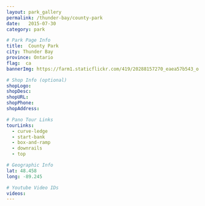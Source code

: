 ```yaml
---
layout: park_gallery
permalink: /thunder-bay/county-park
date:   2015-07-30
category: park

# Park Page Info
title:  County Park
city: Thunder Bay
province: Ontario
flag:  ca
bannerImg: https://farm1.staticflickr.com/419/20288157270_eaea57b543_o.jpg

# Shop Info (optional)
shopLogo:
shopDesc:
shopURL:
shopPhone:
shopAddress:

# Pano Tour Links
tourLinks:
  - curve-ledge
  - start-bank
  - box-and-ramp
  - downrails
  - top

# Geographic Info
lat: 48.458
long: -89.245

# Youtube Video IDs
videos:
---
```


